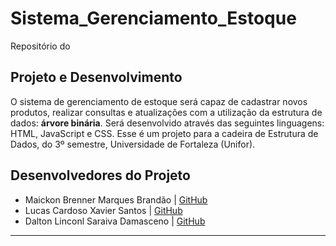 # Sistema_Gerenciamento_Estoque
Repositório do

## Projeto e Desenvolvimento
O sistema de gerenciamento de estoque será capaz de cadastrar novos produtos, realizar consultas e atualizações com a utilização da estrutura de dados: **árvore binária**. Será desenvolvido através das seguintes linguagens: HTML, JavaScript e CSS. Esse é um projeto para a cadeira de Estrutura de Dados, do 3º semestre, Universidade de Fortaleza (Unifor).

## Desenvolvedores do Projeto
* Maickon Brenner Marques Brandão | [GitHub](https://github.com/MaickonBrenner)
* Lucas Cardoso Xavier Santos | [GitHub](https://github.com/Luccs3003)
* Dalton Linconl Saraiva Damasceno | [GitHub](https://github.com)

***
